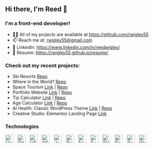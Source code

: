 ## Hi there, I'm Reed 👋

### I'm a front-end developer!
- 👨‍💻 All of my projects are available at https://github.com/rwigley55
- 📫 Reach me at: rwigley55@gmail.com
- 💼 LinkedIn: https://www.linkedin.com/in/reedwigley/
- 📄 Resume: https://rwigley55.github.io/resume/

### Check out my recent projects:
- Ski Resorts [Repo](https://github.com/rwigley55/ski-resorts)
- Where in the World? [Repo](https://github.com/rwigley55/where-in-the-world)
- Space Tourism [Link](https://rwigley55.github.io/space-tourism/) | [Repo](https://github.com/rwigley55/space-tourism)
- Portfolio Website [Link](https://rwigley55.github.io/reed-wigley-portfolio/) | [Repo](https://github.com/rwigley55/reed-wigley-portfolio)
- Tip Calculator [Link](https://rwigley55.github.io/tip-calculator/) | [Repo](https://github.com/rwigley55/tip-calculator)
- Age Calculator [Link](https://rwigley55.github.io/age-calculator/) | [Repo](https://github.com/rwigley55/age-calculator)
- AI Health: Classic WordPress Theme [Link](https://health.reedwigley.io/) | [Repo](https://github.com/rwigley55/ai-health-wp-theme)
- Creative Studio: Elementor Landing Page [Link](https://creative.reedwigley.io/)

### Technologies
[<img align="left" alt="Visual Studio Code" width="26px" src="https://cdn.jsdelivr.net/gh/devicons/devicon/icons/vscode/vscode-original.svg" style="padding-right:10px;" />][vscode]
[<img align="left" alt="Git" width="26px" src="https://cdn.jsdelivr.net/gh/devicons/devicon/icons/git/git-original.svg" style="padding-right:10px;" />][github]
[<img align="left" alt="HTML5" width="26px" src="https://cdn.jsdelivr.net/gh/devicons/devicon/icons/html5/html5-original.svg" style="padding-right:10px;" />][html5] 
[<img align="left" alt="CSS3" width="26px" src="https://cdn.jsdelivr.net/gh/devicons/devicon/icons/css3/css3-original.svg" style="padding-right:10px;" />][css3]
[<img align="left" alt="JavaScript" width="26px" src="https://cdn.jsdelivr.net/gh/devicons/devicon/icons/javascript/javascript-original.svg" style="padding-right:10px;" />][javascript]
[<img align="left" alt="Bootstrap" width="26px" src="https://upload.wikimedia.org/wikipedia/commons/thumb/b/b2/Bootstrap_logo.svg/512px-Bootstrap_logo.svg.png?20210507000024" style="padding-right:10px;" />][bootstrap]
[<img align="left" alt="Node" width="26px" src="https://seeklogo.com/images/N/nodejs-logo-FBE122E377-seeklogo.com.png" style="padding-right:10px;" />][node]
[<img align="left" alt="Express" width="26px" src="https://w7.pngwing.com/pngs/925/447/png-transparent-express-js-node-js-javascript-mongodb-node-js-text-trademark-logo.png" style="padding-right:10px;" />][express]
[<img align="left" alt="PHP" width="26px" src="https://cdn.jsdelivr.net/gh/devicons/devicon@latest/icons/php/php-original.svg" style="padding-right:10px;" />][php]
[<img align="left" alt="React" width="26px" src="https://upload.wikimedia.org/wikipedia/commons/thumb/a/a7/React-icon.svg/512px-React-icon.svg.png" style="padding-right:10px;" />][react]
[<img align="left" alt="Google Analytics" width="26px" src="https://upload.wikimedia.org/wikipedia/commons/thumb/7/77/GAnalytics.svg/800px-GAnalytics.svg.png" style="padding-right:10px;" />][ga]
[<img align="left" alt="WordPress" width="26px" src="https://cdn.jsdelivr.net/gh/devicons/devicon@latest/icons/wordpress/wordpress-original.svg" style="padding-right:10px;" />][wp]

[vscode]: https://code.visualstudio.com/
[github]: https://git-scm.com/
[html5]: https://www.w3.org/html/
[css3]: https://developer.mozilla.org/en-US/docs/Web/CSS
[javascript]: https://developer.mozilla.org/en-US/docs/Web/JavaScript
[bootstrap]: https://getbootstrap.com/
[node]: https://nodejs.org/en/
[express]: https://expressjs.com/
[php]: https://www.php.net/
[react]: https://react.dev/
[ga]: https://analytics.google.com/
[wp]: https://wordpress.org/
